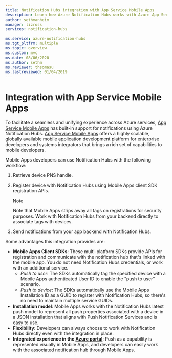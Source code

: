 ```yaml
---
title: Notification Hubs integration with App Service Mobile Apps
description: Learn how Azure Notification Hubs works with Azure App Service Mobile Apps.
author: sethmanheim
manager: lizross
services: notification-hubs

ms.service: azure-notification-hubs
ms.tgt_pltfrm: multiple
ms.topic: overview
ms.custom: mvc
ms.date: 08/06/2020
ms.author: sethm
ms.reviewer: thsomasu
ms.lastreviewed: 01/04/2019
---
```


# Integration with App Service Mobile Apps

To facilitate a seamless and unifying experience across Azure services, [App Service Mobile Apps](/previous-versions/azure/app-service-mobile/app-service-mobile-value-prop) has built-in support for notifications using Azure Notification Hubs. [App Service Mobile Apps](/previous-versions/azure/app-service-mobile/app-service-mobile-value-prop) offers a highly scalable, globally available mobile application development platform for enterprise developers and systems integrators that brings a rich set of capabilities to mobile developers.

Mobile Apps developers can use Notification Hubs with the following workflow:

1. Retrieve device PNS handle.
2. Register device with Notification Hubs using Mobile Apps client SDK registration APIs.

    > [!NOTE]
    > Note that Mobile Apps strips away all tags on registrations for security purposes. Work with Notification Hubs from your backend directly to associate tags with devices.

3. Send notifications from your app backend with Notification Hubs.

Some advantages this integration provides are:

- **Mobile Apps Client SDKs**: These multi-platform SDKs provide APIs for registration and communicate with the notification hub that's linked with the mobile app. You do not need Notification Hubs credentials, or work with an additional service.
  - *Push to user*: The SDKs automatically tag the specified device with a Mobile Apps authenticated User ID to enable the "push to user" scenario.
  - *Push to device*: The SDKs automatically use the Mobile Apps Installation ID as a GUID to register with Notification Hubs, so there's no need to maintain multiple service GUIDs.
- **Installation model**: Mobile Apps works with the Notification Hubs latest push model to represent all push properties associated with a device in a JSON installation that aligns with Push Notification Services and is easy to use.
- **Flexibility**: Developers can always choose to work with Notification Hubs directly even with the integration in place.
- **Integrated experience in the [Azure portal](https://portal.azure.com)**: Push as a capability is represented visually in Mobile Apps, and developers can easily work with the associated notification hub through Mobile Apps.
